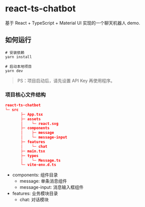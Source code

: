 # react-ts-chatbot

基于 React + TypeScript + Material UI 实现的一个聊天机器人 demo.

## 如何运行

```node
# 安装依赖
yarn install

# 启动本地项目
yarn dev
```

> PS：项目启动后，请先设置 API Key 再使用程序。

### 项目核心文件结构

```json
react-ts-chatbot
└─ src
       ├─ App.tsx
       ├─ assets
       │    └─ react.svg
       ├─ components
       │    ├─ message
       │    └─ message-input
       ├─ features
       │    └─ chat
       ├─ main.tsx
       ├─ types
       │    └─ Message.ts
       └─ vite-env.d.ts
```

- components: 组件目录
  - message: 单条消息组件
  - message-input: 消息输入框组件
- features: 业务模块目录
  - chat: 对话模块
